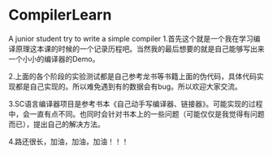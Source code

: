 # CompilerLearn
A junior student  try to write a simple compiler
1.首先这个就是一个我在学习编译原理这本课的时候的一个记录历程吧。当然我的最后想要的就是自己能够写出来一个小小的编译器的Demo。

2.上面的各个阶段的实验测试都是自己参考龙书等书籍上面的伪代码，具体代码实现都是自己实现的。所以难免遇到有的数据会有bug。所以欢迎大家交流。

3.SC语言编译器项目是参考书本《自己动手写编译器、链接器》。可能实现的过程中，会一直有点不同。也同时会针对书本上的一些问题（可能仅仅是我觉得有问题而已），提出自己的解决方法。

4.路还很长，加油，加油，加油！！！
